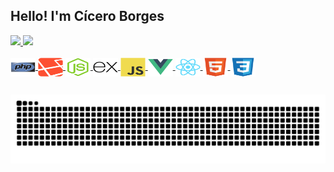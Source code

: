 ## Hello! I'm Cícero Borges
<div>
  <a href="https://github.com/ciceroborges">
  <img height="150em" src="https://github-readme-stats.vercel.app/api?username=ciceroborges&show_icons=true&theme=dark&include_all_commits=true&count_private=true"/>
  <img height="150em" src="https://github-readme-stats.vercel.app/api/top-langs/?username=ciceroborges&layout=compact&langs_count=7&theme=dark"/>
</div>
<div style="display: inline_block"><br>
  <img align="center" alt="php" height="30" width="40" src="https://raw.githubusercontent.com/devicons/devicon/master/icons/php/php-original.svg">
  <img align="center" alt="laravel" height="30" width="40" src="https://raw.githubusercontent.com/devicons/devicon/master/icons/laravel/laravel-plain.svg">
  <img align="center" alt="nodejs" height="30" width="40" src="https://raw.githubusercontent.com/devicons/devicon/master/icons/nodejs/nodejs-original.svg">
  <img align="center" alt="express" height="30" width="40" src="https://raw.githubusercontent.com/devicons/devicon/master/icons/express/express-original.svg">
  <img align="center" alt="javascript" height="30" width="40" src="https://raw.githubusercontent.com/devicons/devicon/master/icons/javascript/javascript-original.svg">
  <img align="center" alt="vuejs" height="30" width="40" src="https://raw.githubusercontent.com/devicons/devicon/master/icons/vuejs/vuejs-original.svg">
  <img align="center" alt="react" height="30" width="40" src="https://raw.githubusercontent.com/devicons/devicon/master/icons/react/react-original.svg">
  <img align="center" alt="html5" height="30" width="40" src="https://raw.githubusercontent.com/devicons/devicon/master/icons/html5/html5-original.svg">
  <img align="center" alt="css3" height="30" width="40" src="https://raw.githubusercontent.com/devicons/devicon/master/icons/css3/css3-original.svg">
  <!--<a href="https://www.linkedin.com/in/c%C3%ADcero-borges-b1a40615a" target="_blank"><img align="right" alt="css3" height="30" width="40" src="https://raw.githubusercontent.com/devicons/devicon/master/icons/linkedin/linkedin-original.svg"></a>-->
</div>
  
##
 
<div> 
  
 ![Snake animation](https://github.com/ciceroborges/ciceroborges/blob/output/github-contribution-grid-snake.svg)
  
</div>
